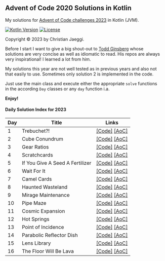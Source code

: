 ## Advent of Code 2020 Solutions in Kotlin

My solutions for [Advent of Code challenges 2023](https://adventofcode.com/2023) in Kotlin (JVM).

[![Kotlin Version](https://img.shields.io/badge/kotlin-1.9.0-blue.svg)](http://kotlinlang.org/)
[![License](https://img.shields.io/badge/License-Apache%202.0-green.svg)](https://opensource.org/licenses/Apache-2.0)

Copyright © 2023 by Christian Jaeggi.

Before I start I want to give a big shout-out to [Todd Ginsberg](https://github.com/tginsberg/advent-2023-kotlin) whose
solutions are very concise as well as idiomatic to read.
His repos are always very inspirational! I learned a lot from him.

My solutions this year are not well tested as in previous years and also not that easily to use.
Sometimes only solution 2 is implemented in the code.

Just use the main class and execute either the appropriate `solve` functions in the according `Day` classes or any `day`
function i.a.

**Enjoy!**

#### Daily Solution Index for 2023

| Day | Title                           | Links                                                                                                                             |
|-----|---------------------------------|-----------------------------------------------------------------------------------------------------------------------------------|
| 1   | Trebuchet?!                     | [\[Code\]](https://github.com/chjaeggi/aoc2023/blob/main/src/main/kotlin/Day1.kt) [\[AoC\]](http://adventofcode.com/2023/day/1)   |
| 2   | Cube Conundrum                  | [\[Code\]](https://github.com/chjaeggi/aoc2023/blob/main/src/main/kotlin/Day2.kt) [\[AoC\]](http://adventofcode.com/2023/day/2)   |
| 3   | Gear Ratios                     | [\[Code\]](https://github.com/chjaeggi/aoc2023/blob/main/src/main/kotlin/Day3.kt) [\[AoC\]](http://adventofcode.com/2023/day/3)   |
| 4   | Scratchcards                    | [\[Code\]](https://github.com/chjaeggi/aoc2023/blob/main/src/main/kotlin/Day4.kt) [\[AoC\]](http://adventofcode.com/2023/day/4)   |
| 5   | If You Give A Seed A Fertilizer | [\[Code\]](https://github.com/chjaeggi/aoc2023/blob/main/src/main/kotlin/Day5.kt) [\[AoC\]](http://adventofcode.com/2023/day/5)   |
| 6   | Wait For It                     | [\[Code\]](https://github.com/chjaeggi/aoc2023/blob/main/src/main/kotlin/Day6.kt) [\[AoC\]](http://adventofcode.com/2023/day/6)   |
| 7   | Camel Cards                     | [\[Code\]](https://github.com/chjaeggi/aoc2023/blob/main/src/main/kotlin/Day7.kt) [\[AoC\]](http://adventofcode.com/2023/day/7)   |
| 8   | Haunted Wasteland               | [\[Code\]](https://github.com/chjaeggi/aoc2023/blob/main/src/main/kotlin/Day8.kt) [\[AoC\]](http://adventofcode.com/2023/day/8)   |
| 9   | Mirage Maintenance              | [\[Code\]](https://github.com/chjaeggi/aoc2023/blob/main/src/main/kotlin/Day9.kt) [\[AoC\]](http://adventofcode.com/2023/day/9)   |
| 10  | Pipe Maze                       | [\[Code\]](https://github.com/chjaeggi/aoc2023/blob/main/src/main/kotlin/Day10.kt) [\[AoC\]](http://adventofcode.com/2023/day/10) |
| 11  | Cosmic Expansion                | [\[Code\]](https://github.com/chjaeggi/aoc2023/blob/main/src/main/kotlin/Day11.kt) [\[AoC\]](http://adventofcode.com/2023/day/11) |
| 12  | Hot Springs                     | [\[Code\]](https://github.com/chjaeggi/aoc2023/blob/main/src/main/kotlin/Day12.kt) [\[AoC\]](http://adventofcode.com/2023/day/12) |
| 13  | Point of Incidence              | [\[Code\]](https://github.com/chjaeggi/aoc2023/blob/main/src/main/kotlin/Day13.kt) [\[AoC\]](http://adventofcode.com/2023/day/13) |
| 14  | Parabolic Reflector Dish        | [\[Code\]](https://github.com/chjaeggi/aoc2023/blob/main/src/main/kotlin/Day14.kt) [\[AoC\]](http://adventofcode.com/2023/day/14) |
| 15  | Lens Library                    | [\[Code\]](https://github.com/chjaeggi/aoc2023/blob/main/src/main/kotlin/Day15.kt) [\[AoC\]](http://adventofcode.com/2023/day/15) |
| 16  | The Floor Will Be Lava          | [\[Code\]](https://github.com/chjaeggi/aoc2023/blob/main/src/main/kotlin/Day16.kt) [\[AoC\]](http://adventofcode.com/2023/day/16) |
